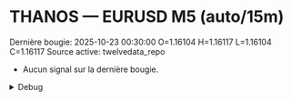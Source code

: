 # THANOS — EURUSD M5 (auto/15m)
Dernière bougie: 2025-10-23 00:30:00  O=1.16104  H=1.16117  L=1.16104  C=1.16117
Source active: twelvedata_repo

- Aucun signal sur la dernière bougie.

<details><summary>Debug</summary>

- TD_API_KEY manquant.

</details>